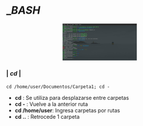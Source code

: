 # ____________BASH___________


<div align="center">
   <img src="Terminal2.jpg" alt="Terminal" width="200"/>
</div>

###  |  *cd*  |
    cd /home/user/Documentos/Carpeta1; cd -
    
- **cd**   : Se utiliza para desplazarse entre carpetas
- **cd -** : Vuelve a la anterior ruta
- **cd /home/user**: Ingresa carpetas por rutas
- **cd ..** : Retrocede 1 carpeta



